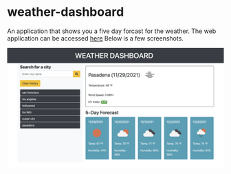 # weather-dashboard

An application that shows you a five day forcast for the weather.  The web application can be accessed [here](https://katcontrerasdev.github.io/weather-dashboard/) Below is a few screenshots. 

![images](/assets/images/weather-dashboard-screenshot.png)
